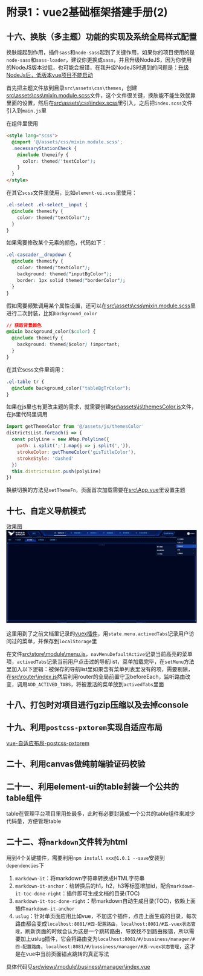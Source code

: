 # 附录1：vue2基础框架搭建手册(2)

## 十六、换肤（多主题）功能的实现及系统全局样式配置

换肤能起到作用，插件`sass`和`node-sass`起到了关键作用，如果你的项目使用的是`node-sass`和`sass-loader`，建议你更换成`sass`，并且升级NodeJS，因为你使用的NodeJS版本过低，也可能会报错，在我升级NodeJS时遇到的问题是：[升级NodeJs后，低版本vue项目不能启动](资料\1、安装或启动报错.md)

首先把主题文件放到目录`src\assets\css\themes`，创建[src\assets\css\mixin.module.scss](src\assets\css\mixin.module.scss)文件，这个文件很关键，换肤能不能生效就靠里面的设置，然后在[src\assets\css\index.scss](src\assets\css\index.scss)里引入，之后把`index.scss`文件引入到`main.js`里

在组件里使用

```html
<style lang="scss">
  @import '@/assets/css/mixin.module.scss';
  .necessaryStationCheck {
    @include themeify {
      color: themed('textColor');
    }
  }
</style>
```

在其它`scss`文件里使用，比如`element-ui.scss`里使用：

```css
.el-select .el-select__input {
  @include themeify {
    color: themed("textColor");
  }
}
```

如果需要修改某个元素的颜色，代码如下：

```css
.el-cascader__dropdown {
  @include themeify {
    color: themed("textColor");
    background: themed("inputBgColor");
    border: 1px solid themed("borderColor");
  }
}
```

假如需要频繁调用某个属性设置，还可以在[src\assets\css\mixin.module.scss](src\assets\css\mixin.module.scss)里进行二次封装，比如`background_color`

```css
// 获取背景颜色
@mixin background_color($color) {
  @include themeify {
    background: themed($color) !important;
  }
}
```
在其它scss文件里调用：

```css
.el-table tr {
  @include background_color("tableBgTrColor");
}
```

如果在js里也有更改主题的需求，就需要创建[src\assets\js\themesColor.js](src\assets\js\themesColor.js)文件，在js里代码里调用

```js
import getThemeColor from '@/assets/js/themesColor'
districtsList.forEach(i => {
  const polyLine = new AMap.Polyline({
    path: i.split(';').map(j => j.split(',')),
    strokeColor: getThemeColor('gisTitleColor'),
    strokeStyle: 'dashed'
  })
  this.districtsList.push(polyLine)
})
```

换肤切换的方法见`setThemeFn`，页面首次加载需要在[src\App.vue](src\App.vue)里设置主题

## 十七、自定义导航模式

效果图![资料\图片\导航模式-TAB导航.png](资料\图片\导航模式-TAB导航.png)

这里用到了之前文档里记录的[vuex插件](附录1：vue2基础框架搭建手册(1).md)，用`state.menu.activedTabs`记录用户访问过的菜单，并保存到`localStorage`里

在文件[src\store\module\menu.js](src\store\module\menu.js)，`navMenuDefaultActive`记录当前高亮的菜单项，`activedTabs`记录当前用户点击过的导航list，菜单加载完毕，在`setMenu`方法里加入以下逻辑：被保存的导航list里如果含有菜单列表里没有的项，需要剔除，在[src\router\index.js](src\router\index.js)然后利用router的全局前置守卫beforeEach，监听路由改变，调用`ADD_ACTIVED_TABS`，将被激活的菜单放到`activedTabs`里面

## 十八、打包时对项目进行gzip压缩以及去掉console



## 十九、利用`postcss-pxtorem`实现自适应布局

[vue-自适应布局-postcss-pxtorem](https://blog.csdn.net/m0_65039133/article/details/130781035)

## 二十、利用canvas做纯前端验证码校验

## 二十一、利用element-ui的table封装一个公共的table组件

table在管理平台项目里用处最多，此时有必要封装成一个公共的table组件来减少代码量，方便管理table

## 二十二、将`markdown`文件转为html

用到4个关键插件，需要利用`npm install xxx@1.0.1 --save`安装到`dependencies`下

1. `markdown-it`：将markdown字符串转换成HTML字符串
2. `markdown-it-anchor`：给转换后的h1，h2，h3等标签增加id，配合`markdown-it-toc-done-right`：插件即可生成文档的目录(TOC)
3. `markdown-it-toc-done-right`：帮markdown自动生成目录(TOC)，依赖上面插件`markdown-it-anchor`
4. `uslug`：针对单页面应用比如vue，不加这个插件，点击上面生成的目录，每次路由都会变成`localhost:8081/#四-配置路由`，`localhost:8081/#五-vuex状态管理`，刷新页面的时候会认为这是一个跳转路由，导致找不到路由报错，所以需要加上uslug插件，它会将路由变为`localhost:8081/#/bussiness/manager/#四-配置路由`，`localhost:8081/#/bussiness/manager/#五-vuex状态管理`，这才是在vue中当前页面锚点跳转的真正写法

具体代码见[src\views\module\business\manager\index.vue](src\views\module\business\manager\index.vue)







